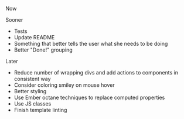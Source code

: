 Now


Sooner

* Tests
* Update README
* Something that better tells the user what she needs to be doing
* Better "Done!" grouping


Later

* Reduce number of wrapping divs and add actions to components in consistent way
* Consider coloring smiley on mouse hover
* Better styling
* Use Ember octane techniques to replace computed properties
* Use JS classes
* Finish template linting
